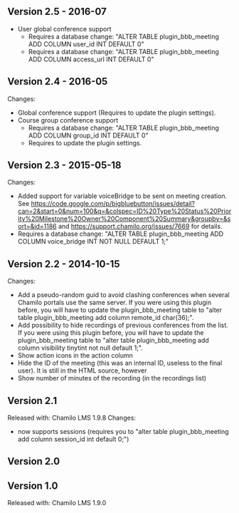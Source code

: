 Version 2.5 - 2016-07
---------------------
* User global conference support
   * Requires a database change: "ALTER TABLE plugin_bbb_meeting ADD COLUMN user_id INT DEFAULT 0"
   * Requires a database change: "ALTER TABLE plugin_bbb_meeting ADD COLUMN access_url INT DEFAULT 0"
   
Version 2.4 - 2016-05
------------------------
Changes:

* Global conference support (Requires to update the plugin settings).
* Course group conference support
   * Requires a database change: "ALTER TABLE plugin_bbb_meeting ADD COLUMN group_id INT DEFAULT 0"
   * Requires to update the plugin settings.

Version 2.3 - 2015-05-18
------------------------
Changes:
* Added support for variable voiceBridge to be sent on meeting creation. See https://code.google.com/p/bigbluebutton/issues/detail?can=2&start=0&num=100&q=&colspec=ID%20Type%20Status%20Priority%20Milestone%20Owner%20Component%20Summary&groupby=&sort=&id=1186 and https://support.chamilo.org/issues/7669 for details.
* Requires a database change: "ALTER TABLE plugin_bbb_meeting ADD COLUMN voice_bridge INT NOT NULL DEFAULT 1;"

Version 2.2 - 2014-10-15
------------------------
Changes:
* Add a pseudo-random guid to avoid clashing conferences when several Chamilo portals use the same server. If you were using this plugin before, you will have to update the plugin_bbb_meeting table to "alter table plugin_bbb_meeting add column remote_id char(36);".
* Add possibility to hide recordings of previous conferences from the list. If you were using this plugin before, you will have to update the plugin_bbb_meeting table to "alter table plugin_bbb_meeting add column visibility tinytint not null default 1;".
* Show action icons in the action column
* Hide the ID of the meeting (this was an internal ID, useless to the final user). It is still in the HTML source, however
* Show number of minutes of the recording (in the recordings list)

Version 2.1
-----------
Released with: Chamilo LMS 1.9.8
Changes:
* now supports sessions (requires you to "alter table plugin_bbb_meeting add column session_id int default 0;")

Version 2.0
-----------

Version 1.0
-----------
Released with: Chamilo LMS 1.9.0
